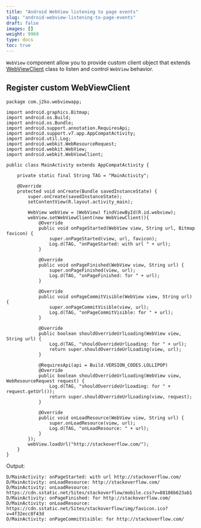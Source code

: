 ```yaml
---
title: "Android WebView listening to page events"
slug: "android-webview-listening-to-page-events"
draft: false
images: []
weight: 9969
type: docs
toc: true
---
```


`WebView` component allow you to provide custom client object that extends [WebViewClient](https://developer.android.com/reference/android/webkit/WebViewClient.html) class to listen and control `WebView` behavior. 

## Register custom WebViewClient


    package com.j2ko.webviewapp;
    
    import android.graphics.Bitmap;
    import android.os.Build;
    import android.os.Bundle;
    import android.support.annotation.RequiresApi;
    import android.support.v7.app.AppCompatActivity;
    import android.util.Log;
    import android.webkit.WebResourceRequest;
    import android.webkit.WebView;
    import android.webkit.WebViewClient;
    
    public class MainActivity extends AppCompatActivity {
    
        private static final String TAG = "MainActivity";
    
        @Override
        protected void onCreate(Bundle savedInstanceState) {
            super.onCreate(savedInstanceState);
            setContentView(R.layout.activity_main);
    
            WebView webView = (WebView) findViewById(R.id.webview);
            webView.setWebViewClient(new WebViewClient(){
                @Override
                public void onPageStarted(WebView view, String url, Bitmap favicon) {
                    super.onPageStarted(view, url, favicon);
                    Log.d(TAG, "onPageStarted: with url " + url);
                }
    
                @Override
                public void onPageFinished(WebView view, String url) {
                    super.onPageFinished(view, url);
                    Log.d(TAG, "onPageFinished: for " + url);
                }
    
                @Override
                public void onPageCommitVisible(WebView view, String url) {
                    super.onPageCommitVisible(view, url);
                    Log.d(TAG, "onPageCommitVisible: for " + url);
                }
    
                @Override
                public boolean shouldOverrideUrlLoading(WebView view, String url) {
                    Log.d(TAG, "shouldOverrideUrlLoading: for " + url);
                    return super.shouldOverrideUrlLoading(view, url);
                }
    
                @RequiresApi(api = Build.VERSION_CODES.LOLLIPOP)
                @Override
                public boolean shouldOverrideUrlLoading(WebView view, WebResourceRequest request) {
                    Log.d(TAG, "shouldOverrideUrlLoading: for " +  request.getUrl());
                    return super.shouldOverrideUrlLoading(view, request);
                }
    
                @Override
                public void onLoadResource(WebView view, String url) {
                    super.onLoadResource(view, url);
                    Log.d(TAG, "onLoadResource: " + url);
                }
            });
            webView.loadUrl("http://stackoverflow.com/");
        }
    }

Output:

    D/MainActivity: onPageStarted: with url http://stackoverflow.com/
    D/MainActivity: onLoadResource: http://stackoverflow.com/
    D/MainActivity: onLoadResource: https://cdn.sstatic.net/Sites/stackoverflow/mobile.css?v=88186b623ab1
    D/MainActivity: onPageFinished: for http://stackoverflow.com/
    D/MainActivity: onLoadResource: https://cdn.sstatic.net/Sites/stackoverflow/img/favicon.ico?v=4f32ecc8f43d
    D/MainActivity: onPageCommitVisible: for http://stackoverflow.com/



